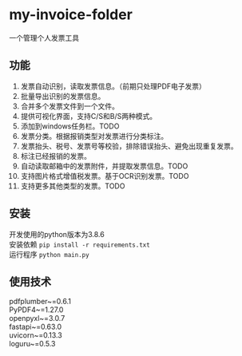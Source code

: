 # my-invoice-folder
一个管理个人发票工具

## 功能
1. 发票自动识别，读取发票信息。（前期只处理PDF电子发票）
2. 批量导出识别的发票信息。
3. 合并多个发票文件到一个文件。
4. 提供可视化界面，支持C/S和B/S两种模式。
5. 添加到windows任务栏。TODO
6. 发票分类。根据报销类型对发票进行分类标注。
7. 发票抬头、税号、发票号等校验，排除错误抬头、避免出现重复发票。
8. 标注已经报销的发票。
9. 自动读取邮箱中的发票附件，并提取发票信息。TODO
10. 支持图片格式增值税发票。基于OCR识别发票。TODO
11. 支持更多其他类型的发票。TODO

## 安装
开发使用的python版本为3.8.6  
安装依赖 `pip install -r requirements.txt`  
运行程序 `python main.py`

## 使用技术
pdfplumber~=0.6.1  
PyPDF4~=1.27.0  
openpyxl~=3.0.7  
fastapi~=0.63.0  
uvicorn~=0.13.3  
loguru~=0.5.3  